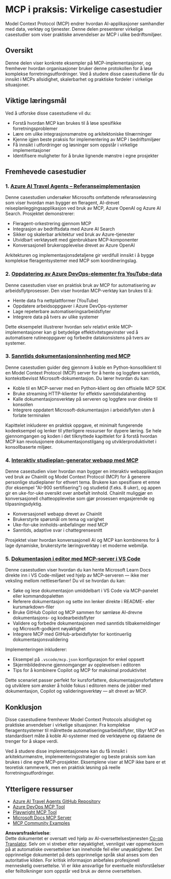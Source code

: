 <!--
CO_OP_TRANSLATOR_METADATA:
{
  "original_hash": "671162f2687253f22af11187919ed02d",
  "translation_date": "2025-06-21T13:55:48+00:00",
  "source_file": "09-CaseStudy/README.md",
  "language_code": "no"
}
-->
# MCP i praksis: Virkelige casestudier

Model Context Protocol (MCP) endrer hvordan AI-applikasjoner samhandler med data, verktøy og tjenester. Denne delen presenterer virkelige casestudier som viser praktiske anvendelser av MCP i ulike bedriftsmiljøer.

## Oversikt

Denne delen viser konkrete eksempler på MCP-implementasjoner, og fremhever hvordan organisasjoner bruker denne protokollen for å løse komplekse forretningsutfordringer. Ved å studere disse casestudiene får du innsikt i MCPs allsidighet, skalerbarhet og praktiske fordeler i virkelige situasjoner.

## Viktige læringsmål

Ved å utforske disse casestudiene vil du:

- Forstå hvordan MCP kan brukes til å løse spesifikke forretningsproblemer  
- Lære om ulike integrasjonsmønstre og arkitektoniske tilnærminger  
- Kjenne igjen beste praksis for implementering av MCP i bedriftsmiljøer  
- Få innsikt i utfordringer og løsninger som oppstår i virkelige implementasjoner  
- Identifisere muligheter for å bruke lignende mønstre i egne prosjekter  

## Fremhevede casestudier

### 1. [Azure AI Travel Agents – Referanseimplementasjon](./travelagentsample.md)

Denne casestudien undersøker Microsofts omfattende referanseløsning som viser hvordan man bygger en fleragent, AI-drevet reiseplanleggingsapplikasjon ved bruk av MCP, Azure OpenAI og Azure AI Search. Prosjektet demonstrerer:

- Fleragent-orkestrering gjennom MCP  
- Integrasjon av bedriftsdata med Azure AI Search  
- Sikker og skalerbar arkitektur ved bruk av Azure-tjenester  
- Utvidbart verktøysett med gjenbrukbare MCP-komponenter  
- Konversasjonell brukeropplevelse drevet av Azure OpenAI  

Arkitekturen og implementasjonsdetaljene gir verdifull innsikt i å bygge komplekse fleragentsystemer med MCP som koordineringslag.

### 2. [Oppdatering av Azure DevOps-elementer fra YouTube-data](./UpdateADOItemsFromYT.md)

Denne casestudien viser en praktisk bruk av MCP for automatisering av arbeidsflytprosesser. Den viser hvordan MCP-verktøy kan brukes til å:

- Hente data fra nettplattformer (YouTube)  
- Oppdatere arbeidsoppgaver i Azure DevOps-systemer  
- Lage repeterbare automatiseringsarbeidsflyter  
- Integrere data på tvers av ulike systemer  

Dette eksempelet illustrerer hvordan selv relativt enkle MCP-implementasjoner kan gi betydelige effektivitetsgevinster ved å automatisere rutineoppgaver og forbedre datakonsistens på tvers av systemer.

### 3. [Sanntids dokumentasjonsinnhenting med MCP](./docs-mcp/README.md)

Denne casestudien guider deg gjennom å koble en Python-konsollklient til en Model Context Protocol (MCP) server for å hente og loggføre sanntids, kontekstbevisst Microsoft-dokumentasjon. Du lærer hvordan du kan:

- Koble til en MCP-server med en Python-klient og den offisielle MCP SDK  
- Bruke streaming HTTP-klienter for effektiv sanntidsdatahenting  
- Kalle dokumentasjonsverktøy på serveren og loggføre svar direkte til konsollen  
- Integrere oppdatert Microsoft-dokumentasjon i arbeidsflyten uten å forlate terminalen  

Kapittelet inkluderer en praktisk oppgave, et minimalt fungerende kodeeksempel og lenker til ytterligere ressurser for dypere læring. Se hele gjennomgangen og koden i det tilknyttede kapittelet for å forstå hvordan MCP kan revolusjonere dokumentasjonstilgang og utviklerproduktivitet i konsollbaserte miljøer.

### 4. [Interaktiv studieplan-generator webapp med MCP](./docs-mcp/README.md)

Denne casestudien viser hvordan man bygger en interaktiv webapplikasjon ved bruk av Chainlit og Model Context Protocol (MCP) for å generere personlige studieplaner for ethvert tema. Brukere kan spesifisere et emne (for eksempel "AI-900 sertifisering") og studietid (f.eks. 8 uker), og appen gir en uke-for-uke oversikt over anbefalt innhold. Chainlit muliggjør en konversasjonell chatteopplevelse som gjør prosessen engasjerende og tilpasningsdyktig.

- Konversasjonell webapp drevet av Chainlit  
- Brukerstyrte spørsmål om tema og varighet  
- Uke-for-uke innholds-anbefalinger med MCP  
- Sanntids, adaptive svar i chattegrensesnitt  

Prosjektet viser hvordan konversasjonell AI og MCP kan kombineres for å lage dynamiske, brukerstyrte læringsverktøy i et moderne webmiljø.

### 5. [Dokumentasjon i editor med MCP-server i VS Code](./docs-mcp/README.md)

Denne casestudien viser hvordan du kan hente Microsoft Learn Docs direkte inn i VS Code-miljøet ved hjelp av MCP-serveren — ikke mer veksling mellom nettleserfaner! Du vil se hvordan du kan:

- Søke og lese dokumentasjon umiddelbart i VS Code via MCP-panelet eller kommandopaletten  
- Referere dokumentasjon og sette inn lenker direkte i README- eller kursmarkdown-filer  
- Bruke GitHub Copilot og MCP sammen for sømløse AI-drevne dokumentasjons- og kodearbeidsflyter  
- Validere og forbedre dokumentasjonen med sanntids tilbakemeldinger og Microsoft-godkjent nøyaktighet  
- Integrere MCP med GitHub-arbeidsflyter for kontinuerlig dokumentasjonsvalidering  

Implementeringen inkluderer:  
- Eksempel på `.vscode/mcp.json` konfigurasjon for enkel oppsett  
- Skjermbildedrevne gjennomganger av opplevelsen i editoren  
- Tips for å kombinere Copilot og MCP for maksimal produktivitet  

Dette scenariet passer perfekt for kursforfattere, dokumentasjonsforfattere og utviklere som ønsker å holde fokus i editoren mens de jobber med dokumentasjon, Copilot og valideringsverktøy — alt drevet av MCP.

## Konklusjon

Disse casestudiene fremhever Model Context Protocols allsidighet og praktiske anvendelser i virkelige situasjoner. Fra komplekse fleragentsystemer til målrettede automatiseringsarbeidsflyter, tilbyr MCP en standardisert måte å koble AI-systemer med de verktøyene og dataene de trenger for å skape verdi.

Ved å studere disse implementasjonene kan du få innsikt i arkitekturmønstre, implementeringsstrategier og beste praksis som kan brukes i dine egne MCP-prosjekter. Eksemplene viser at MCP ikke bare er et teoretisk rammeverk, men en praktisk løsning på reelle forretningsutfordringer.

## Ytterligere ressurser

- [Azure AI Travel Agents GitHub Repository](https://github.com/Azure-Samples/azure-ai-travel-agents)  
- [Azure DevOps MCP Tool](https://github.com/microsoft/azure-devops-mcp)  
- [Playwright MCP Tool](https://github.com/microsoft/playwright-mcp)  
- [Microsoft Docs MCP Server](https://github.com/MicrosoftDocs/mcp)  
- [MCP Community Examples](https://github.com/microsoft/mcp)

**Ansvarsfraskrivelse**:  
Dette dokumentet er oversatt ved hjelp av AI-oversettelsestjenesten [Co-op Translator](https://github.com/Azure/co-op-translator). Selv om vi streber etter nøyaktighet, vennligst vær oppmerksom på at automatiske oversettelser kan inneholde feil eller unøyaktigheter. Det opprinnelige dokumentet på dets opprinnelige språk skal anses som den autoritative kilden. For kritisk informasjon anbefales profesjonell menneskelig oversettelse. Vi er ikke ansvarlige for eventuelle misforståelser eller feiltolkninger som oppstår ved bruk av denne oversettelsen.
